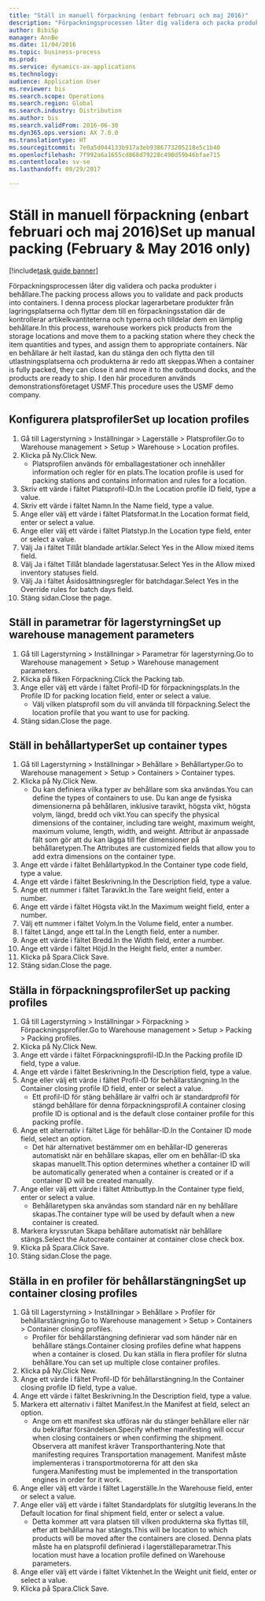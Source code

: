 ```yaml
--- 
title: "Ställ in manuell förpackning (enbart februari och maj 2016)"
description: "Förpackningsprocessen låter dig validera och packa produkter i behållare."
author: BibiSp
manager: AnnBe
ms.date: 11/04/2016
ms.topic: business-process
ms.prod: 
ms.service: dynamics-ax-applications
ms.technology: 
audience: Application User
ms.reviewer: bis
ms.search.scope: Operations
ms.search.region: Global
ms.search.industry: Distribution
ms.author: bis
ms.search.validFrom: 2016-06-30
ms.dyn365.ops.version: AX 7.0.0
ms.translationtype: HT
ms.sourcegitcommit: 7e0a5d044133b917a3eb9386773205218e5c1b40
ms.openlocfilehash: 7f992a6a1655cd868d79228c490d59b46bfae715
ms.contentlocale: sv-se
ms.lasthandoff: 09/29/2017

---
```

# <a name="set-up-manual-packing-february--may-2016-only"></a><span data-ttu-id="83cf2-103">Ställ in manuell förpackning (enbart februari och maj 2016)</span><span class="sxs-lookup"><span data-stu-id="83cf2-103">Set up manual packing (February & May 2016 only)</span></span>

[!include[task guide banner](../../includes/task-guide-banner.md)]

<span data-ttu-id="83cf2-104">Förpackningsprocessen låter dig validera och packa produkter i behållare.</span><span class="sxs-lookup"><span data-stu-id="83cf2-104">The packing process allows you to validate and pack products into containers.</span></span> <span data-ttu-id="83cf2-105">I denna process plockar lagerarbetare produkter från lagringsplatserna och flyttar dem till en förpackningsstation där de kontrollerar artikelkvantiteterna och typerna och tilldelar dem en lämplig behållare.</span><span class="sxs-lookup"><span data-stu-id="83cf2-105">In this process, warehouse workers pick products from the storage locations and move them to a packing station where they check the item quantities and types, and assign them to appropriate containers.</span></span> <span data-ttu-id="83cf2-106">När en behållare är helt ilastad, kan du stänga den och flytta den till utlastningsplatserna och produkterna är redo att skeppas.</span><span class="sxs-lookup"><span data-stu-id="83cf2-106">When a container is fully packed, they can close it and move it to the outbound docks, and the products are ready to ship.</span></span> <span data-ttu-id="83cf2-107">I den här proceduren används demonstrationsföretaget USMF.</span><span class="sxs-lookup"><span data-stu-id="83cf2-107">This procedure uses the USMF demo company.</span></span>


## <a name="set-up-location-profiles"></a><span data-ttu-id="83cf2-108">Konfigurera platsprofiler</span><span class="sxs-lookup"><span data-stu-id="83cf2-108">Set up location profiles</span></span>
1. <span data-ttu-id="83cf2-109">Gå till Lagerstyrning > Inställningar > Lagerställe > Platsprofiler.</span><span class="sxs-lookup"><span data-stu-id="83cf2-109">Go to Warehouse management > Setup > Warehouse > Location profiles.</span></span>
2. <span data-ttu-id="83cf2-110">Klicka på Ny.</span><span class="sxs-lookup"><span data-stu-id="83cf2-110">Click New.</span></span>
    * <span data-ttu-id="83cf2-111">Platsprofilen används för emballagestationer och innehåller information och regler för en plats.</span><span class="sxs-lookup"><span data-stu-id="83cf2-111">The location profile is used for packing stations and contains information and rules for a location.</span></span>  
3. <span data-ttu-id="83cf2-112">Skriv ett värde i fältet Platsprofil-ID.</span><span class="sxs-lookup"><span data-stu-id="83cf2-112">In the Location profile ID field, type a value.</span></span>
4. <span data-ttu-id="83cf2-113">Skriv ett värde i fältet Namn.</span><span class="sxs-lookup"><span data-stu-id="83cf2-113">In the Name field, type a value.</span></span>
5. <span data-ttu-id="83cf2-114">Ange eller välj ett värde i fältet Platsformat.</span><span class="sxs-lookup"><span data-stu-id="83cf2-114">In the Location format field, enter or select a value.</span></span>
6. <span data-ttu-id="83cf2-115">Ange eller välj ett värde i fältet Platstyp.</span><span class="sxs-lookup"><span data-stu-id="83cf2-115">In the Location type field, enter or select a value.</span></span>
7. <span data-ttu-id="83cf2-116">Välj Ja i fältet Tillåt blandade artiklar.</span><span class="sxs-lookup"><span data-stu-id="83cf2-116">Select Yes in the Allow mixed items field.</span></span>
8. <span data-ttu-id="83cf2-117">Välj Ja i fältet Tillåt blandade lagerstatusar.</span><span class="sxs-lookup"><span data-stu-id="83cf2-117">Select Yes in the Allow mixed  inventory statuses field.</span></span>
9. <span data-ttu-id="83cf2-118">Välj Ja i fältet Åsidosättningsregler för batchdagar.</span><span class="sxs-lookup"><span data-stu-id="83cf2-118">Select Yes in the Override rules for batch days field.</span></span>
10. <span data-ttu-id="83cf2-119">Stäng sidan.</span><span class="sxs-lookup"><span data-stu-id="83cf2-119">Close the page.</span></span>

## <a name="set-up-warehouse-management-parameters"></a><span data-ttu-id="83cf2-120">Ställ in parametrar för lagerstyrning</span><span class="sxs-lookup"><span data-stu-id="83cf2-120">Set up warehouse management parameters</span></span> 
1. <span data-ttu-id="83cf2-121">Gå till Lagerstyrning > Inställningar > Parametrar för lagerstyrning.</span><span class="sxs-lookup"><span data-stu-id="83cf2-121">Go to Warehouse management > Setup > Warehouse management parameters.</span></span>
2. <span data-ttu-id="83cf2-122">Klicka på fliken Förpackning.</span><span class="sxs-lookup"><span data-stu-id="83cf2-122">Click the Packing tab.</span></span>
3. <span data-ttu-id="83cf2-123">Ange eller välj ett värde i fältet Profil-ID för förpackningsplats.</span><span class="sxs-lookup"><span data-stu-id="83cf2-123">In the Profile ID for packing location field, enter or select a value.</span></span>
    * <span data-ttu-id="83cf2-124">Välj vilken platsprofil som du vill använda till förpackning.</span><span class="sxs-lookup"><span data-stu-id="83cf2-124">Select the location profile that you want to use for packing.</span></span>  
4. <span data-ttu-id="83cf2-125">Stäng sidan.</span><span class="sxs-lookup"><span data-stu-id="83cf2-125">Close the page.</span></span>

## <a name="set-up-container-types"></a><span data-ttu-id="83cf2-126">Ställ in behållartyper</span><span class="sxs-lookup"><span data-stu-id="83cf2-126">Set up container types</span></span>
1. <span data-ttu-id="83cf2-127">Gå till Lagerstyrning > Inställningar > Behållare > Behållartyper.</span><span class="sxs-lookup"><span data-stu-id="83cf2-127">Go to Warehouse management > Setup > Containers > Container types.</span></span>
2. <span data-ttu-id="83cf2-128">Klicka på Ny.</span><span class="sxs-lookup"><span data-stu-id="83cf2-128">Click New.</span></span>
    * <span data-ttu-id="83cf2-129">Du kan definiera vilka typer av behållare som ska användas.</span><span class="sxs-lookup"><span data-stu-id="83cf2-129">You can define the types of containers to use.</span></span> <span data-ttu-id="83cf2-130">Du kan ange de fysiska dimensionerna på behållaren, inklusive taravikt, högsta vikt, högsta volym, längd, bredd och vikt.</span><span class="sxs-lookup"><span data-stu-id="83cf2-130">You can specify the physical dimensions of the container, including tare weight, maximum weight, maximum volume, length, width, and weight.</span></span>  <span data-ttu-id="83cf2-131">Attribut är anpassade fält som gör att du kan lägga till fler dimensioner på behållaretypen.</span><span class="sxs-lookup"><span data-stu-id="83cf2-131">The Attributes are customized fields that allow you to add extra dimensions on the container type.</span></span>     
3. <span data-ttu-id="83cf2-132">Ange ett värde i fältet Behållartypkod.</span><span class="sxs-lookup"><span data-stu-id="83cf2-132">In the Container type code field, type a value.</span></span>
4. <span data-ttu-id="83cf2-133">Ange ett värde i fältet Beskrivning.</span><span class="sxs-lookup"><span data-stu-id="83cf2-133">In the Description field, type a value.</span></span>
5. <span data-ttu-id="83cf2-134">Ange ett nummer i fältet Taravikt.</span><span class="sxs-lookup"><span data-stu-id="83cf2-134">In the Tare weight field, enter a number.</span></span>
6. <span data-ttu-id="83cf2-135">Ange ett värde i fältet Högsta vikt.</span><span class="sxs-lookup"><span data-stu-id="83cf2-135">In the Maximum weight field, enter a number.</span></span>
7. <span data-ttu-id="83cf2-136">Välj ett nummer i fältet Volym.</span><span class="sxs-lookup"><span data-stu-id="83cf2-136">In the Volume field, enter a number.</span></span>
8. <span data-ttu-id="83cf2-137">I fältet Längd, ange ett tal.</span><span class="sxs-lookup"><span data-stu-id="83cf2-137">In the Length field, enter a number.</span></span>
9. <span data-ttu-id="83cf2-138">Ange ett värde i fältet Bredd.</span><span class="sxs-lookup"><span data-stu-id="83cf2-138">In the Width field, enter a number.</span></span>
10. <span data-ttu-id="83cf2-139">Ange ett värde i fältet Höjd.</span><span class="sxs-lookup"><span data-stu-id="83cf2-139">In the Height field, enter a number.</span></span>
11. <span data-ttu-id="83cf2-140">Klicka på Spara.</span><span class="sxs-lookup"><span data-stu-id="83cf2-140">Click Save.</span></span>
12. <span data-ttu-id="83cf2-141">Stäng sidan.</span><span class="sxs-lookup"><span data-stu-id="83cf2-141">Close the page.</span></span>

## <a name="set-up-packing-profiles"></a><span data-ttu-id="83cf2-142">Ställa in förpackningsprofiler</span><span class="sxs-lookup"><span data-stu-id="83cf2-142">Set up packing profiles</span></span>
1. <span data-ttu-id="83cf2-143">Gå till Lagerstyrning > Inställningar > Förpackning > Förpackningsprofiler.</span><span class="sxs-lookup"><span data-stu-id="83cf2-143">Go to Warehouse management > Setup > Packing > Packing profiles.</span></span>
2. <span data-ttu-id="83cf2-144">Klicka på Ny.</span><span class="sxs-lookup"><span data-stu-id="83cf2-144">Click New.</span></span>
3. <span data-ttu-id="83cf2-145">Ange ett värde i fältet Förpackningsprofil-ID.</span><span class="sxs-lookup"><span data-stu-id="83cf2-145">In the Packing profile ID field, type a value.</span></span>
4. <span data-ttu-id="83cf2-146">Ange ett värde i fältet Beskrivning.</span><span class="sxs-lookup"><span data-stu-id="83cf2-146">In the Description field, type a value.</span></span>
5. <span data-ttu-id="83cf2-147">Ange eller välj ett värde i fältet Profil-ID för behållarstängning.</span><span class="sxs-lookup"><span data-stu-id="83cf2-147">In the Container closing profile ID field, enter or select a value.</span></span>
    * <span data-ttu-id="83cf2-148">Ett profil-ID för stäng behållare är valfri och är standardprofil för stängd behållare för denna förpackningsprofil.</span><span class="sxs-lookup"><span data-stu-id="83cf2-148">A container closing profile ID is optional and is the default close container profile for this packing profile.</span></span>  
6. <span data-ttu-id="83cf2-149">Ange ett alternativ i fältet Läge för behållar-ID.</span><span class="sxs-lookup"><span data-stu-id="83cf2-149">In the Container ID mode field, select an option.</span></span>
    * <span data-ttu-id="83cf2-150">Det här alternativet bestämmer om en behållar-ID genereras automatiskt när en behållare skapas, eller om en behållar-ID ska skapas manuellt.</span><span class="sxs-lookup"><span data-stu-id="83cf2-150">This option determines whether a container ID will be automatically generated when a container is created or if a container ID will be created manually.</span></span>  
7. <span data-ttu-id="83cf2-151">Ange eller välj ett värde i fältet Attributtyp.</span><span class="sxs-lookup"><span data-stu-id="83cf2-151">In the Container type field, enter or select a value.</span></span>
    * <span data-ttu-id="83cf2-152">Behållaretypen ska användas som standard när en ny behållare skapas.</span><span class="sxs-lookup"><span data-stu-id="83cf2-152">The container type will be used by default when a new container is created.</span></span>  
8. <span data-ttu-id="83cf2-153">Markera kryssrutan Skapa behållare automatiskt när behållare stängs.</span><span class="sxs-lookup"><span data-stu-id="83cf2-153">Select the Autocreate container at container close check box.</span></span>
9. <span data-ttu-id="83cf2-154">Klicka på Spara.</span><span class="sxs-lookup"><span data-stu-id="83cf2-154">Click Save.</span></span>
10. <span data-ttu-id="83cf2-155">Stäng sidan.</span><span class="sxs-lookup"><span data-stu-id="83cf2-155">Close the page.</span></span>

## <a name="set-up-container-closing-profiles"></a><span data-ttu-id="83cf2-156">Ställa in en profiler för behållarstängning</span><span class="sxs-lookup"><span data-stu-id="83cf2-156">Set up container closing profiles</span></span>
1. <span data-ttu-id="83cf2-157">Gå till Lagerstyrning > Inställningar > Behållare > Profiler för behållarstängning.</span><span class="sxs-lookup"><span data-stu-id="83cf2-157">Go to Warehouse management > Setup > Containers > Container closing profiles.</span></span>
    * <span data-ttu-id="83cf2-158">Profiler för behållarstängning definierar vad som händer när en behållare stängs.</span><span class="sxs-lookup"><span data-stu-id="83cf2-158">Container closing profiles define what happens when a container is closed.</span></span> <span data-ttu-id="83cf2-159">Du kan ställa in flera profiler för slutna behållare.</span><span class="sxs-lookup"><span data-stu-id="83cf2-159">You can set up multiple close container profiles.</span></span>       
2. <span data-ttu-id="83cf2-160">Klicka på Ny.</span><span class="sxs-lookup"><span data-stu-id="83cf2-160">Click New.</span></span>
3. <span data-ttu-id="83cf2-161">Ange ett värde i fältet Profil-ID för behållarstängning.</span><span class="sxs-lookup"><span data-stu-id="83cf2-161">In the Container closing profile ID field, type a value.</span></span>
4. <span data-ttu-id="83cf2-162">Ange ett värde i fältet Beskrivning.</span><span class="sxs-lookup"><span data-stu-id="83cf2-162">In the Description field, type a value.</span></span>
5. <span data-ttu-id="83cf2-163">Markera ett alternativ i fältet Manifest.</span><span class="sxs-lookup"><span data-stu-id="83cf2-163">In the Manifest at field, select an option.</span></span>
    * <span data-ttu-id="83cf2-164">Ange om ett manifest ska utföras när du stänger behållare eller när du bekräftar försändelsen.</span><span class="sxs-lookup"><span data-stu-id="83cf2-164">Specify whether manifesting will occur when closing containers or when confirming the shipment.</span></span> <span data-ttu-id="83cf2-165">Observera att manifest kräver Transporthantering.</span><span class="sxs-lookup"><span data-stu-id="83cf2-165">Note that manifesting requires Transportation management.</span></span> <span data-ttu-id="83cf2-166">Manifest måste implementeras i transportmotorerna för att den ska fungera.</span><span class="sxs-lookup"><span data-stu-id="83cf2-166">Manifesting must be implemented in the transportation engines in order for it work.</span></span>  
6. <span data-ttu-id="83cf2-167">Ange eller välj ett värde i fältet Lagerställe.</span><span class="sxs-lookup"><span data-stu-id="83cf2-167">In the Warehouse field, enter or select a value.</span></span>
7. <span data-ttu-id="83cf2-168">Ange eller välj ett värde i fältet Standardplats för slutgiltig leverans.</span><span class="sxs-lookup"><span data-stu-id="83cf2-168">In the Default location for final shipment field, enter or select a value.</span></span>
    * <span data-ttu-id="83cf2-169">Detta kommer att vara platsen till vilken produkterna ska flyttas till, efter att behållarna har stängts.</span><span class="sxs-lookup"><span data-stu-id="83cf2-169">This will be location to which products will be moved after the containers are closed.</span></span> <span data-ttu-id="83cf2-170">Denna plats måste ha en platsprofil definierad i lagerställeparametrar.</span><span class="sxs-lookup"><span data-stu-id="83cf2-170">This location must have a location profile defined on Warehouse parameters.</span></span>  
8. <span data-ttu-id="83cf2-171">Ange eller välj ett värde i fältet Viktenhet.</span><span class="sxs-lookup"><span data-stu-id="83cf2-171">In the Weight unit field, enter or select a value.</span></span>
9. <span data-ttu-id="83cf2-172">Klicka på Spara.</span><span class="sxs-lookup"><span data-stu-id="83cf2-172">Click Save.</span></span>


